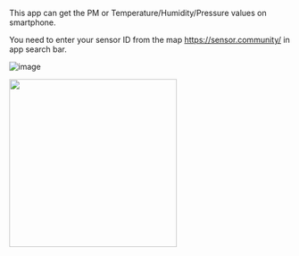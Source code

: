 This app can get the PM or Temperature/Humidity/Pressure values on smartphone.

You need to enter your sensor ID from the map https://sensor.community/ in app search bar.

![image](https://github.com/saiinc/MySensorAirData/assets/13632259/fb8c2c43-8638-4080-8466-f26af2cc7a87)  


<img src="https://github.com/saiinc/MySensorAirData/assets/13632259/73abcf81-3e3c-462c-9d8d-051c634d83e2" width="300">
